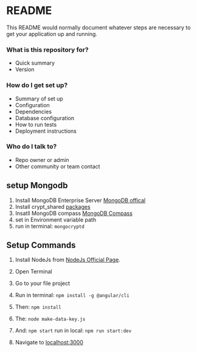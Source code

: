 # README #

This README would normally document whatever steps are necessary to get your application up and running.

### What is this repository for? ###

* Quick summary
* Version

### How do I get set up? ###

* Summary of set up
* Configuration
* Dependencies
* Database configuration
* How to run tests
* Deployment instructions

### Who do I talk to? ###

* Repo owner or admin
* Other community or team contact

## setup Mongodb
1. Install MongoDB Enterprise Server [MongoDB offical](https://www.mongodb.com/try/download/enterprise)
2. Install crypt_shared [packages](https://www.mongodb.com/try/download/enterprise)
3. Insatll MongoDB compass [MongoDB Compass](https://www.mongodb.com/try/download/compass)
3. set in Environment variable path
4. run in terminal: ```mongocryptd```

## Setup Commands

1. Install NodeJs from [NodeJs Official Page](https://nodejs.org/en).
2. Open Terminal
3. Go to your file project
4. Run in terminal: ```npm install -g @angular/cli```
5. Then: ```npm install```
6. The:  ```node make-data-key.js```
7. And: ```npm start``` run in local: ```npm run start:dev```

8. Navigate to [localhost:3000](localhost:3000)

